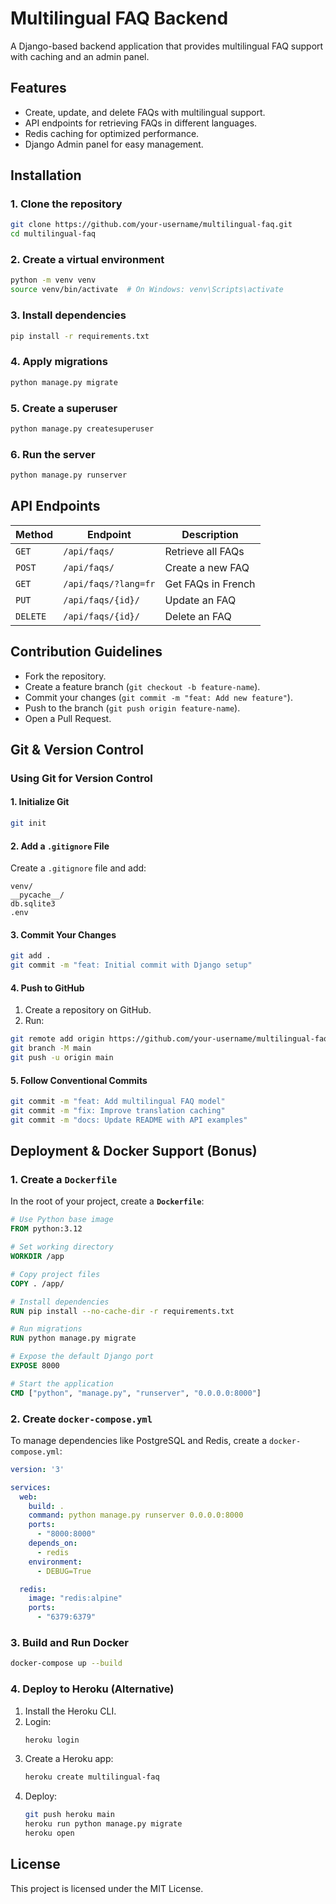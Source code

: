 # Multilingual FAQ Backend

A Django-based backend application that provides multilingual FAQ support with caching and an admin panel.

## Features
- Create, update, and delete FAQs with multilingual support.
- API endpoints for retrieving FAQs in different languages.
- Redis caching for optimized performance.
- Django Admin panel for easy management.

## Installation

### **1. Clone the repository**
```sh
git clone https://github.com/your-username/multilingual-faq.git
cd multilingual-faq
```

### **2. Create a virtual environment**
```sh
python -m venv venv
source venv/bin/activate  # On Windows: venv\Scripts\activate
```

### **3. Install dependencies**
```sh
pip install -r requirements.txt
```

### **4. Apply migrations**
```sh
python manage.py migrate
```

### **5. Create a superuser**
```sh
python manage.py createsuperuser
```

### **6. Run the server**
```sh
python manage.py runserver
```

## API Endpoints

| Method | Endpoint | Description |
|--------|---------|-------------|
| `GET`  | `/api/faqs/` | Retrieve all FAQs |
| `POST` | `/api/faqs/` | Create a new FAQ |
| `GET`  | `/api/faqs/?lang=fr` | Get FAQs in French |
| `PUT`  | `/api/faqs/{id}/` | Update an FAQ |
| `DELETE` | `/api/faqs/{id}/` | Delete an FAQ |

## Contribution Guidelines
- Fork the repository.
- Create a feature branch (`git checkout -b feature-name`).
- Commit your changes (`git commit -m "feat: Add new feature"`).
- Push to the branch (`git push origin feature-name`).
- Open a Pull Request.

## Git & Version Control

### **Using Git for Version Control**

#### **1. Initialize Git**
```sh
git init
```

#### **2. Add a `.gitignore` File**
Create a `.gitignore` file and add:
```
venv/
__pycache__/
db.sqlite3
.env
```

#### **3. Commit Your Changes**
```sh
git add .
git commit -m "feat: Initial commit with Django setup"
```

#### **4. Push to GitHub**
1. Create a repository on GitHub.
2. Run:
```sh
git remote add origin https://github.com/your-username/multilingual-faq.git
git branch -M main
git push -u origin main
```

#### **5. Follow Conventional Commits**
```sh
git commit -m "feat: Add multilingual FAQ model"
git commit -m "fix: Improve translation caching"
git commit -m "docs: Update README with API examples"
```

## Deployment & Docker Support (Bonus)

### **1. Create a `Dockerfile`**
In the root of your project, create a **`Dockerfile`**:

```dockerfile
# Use Python base image
FROM python:3.12

# Set working directory
WORKDIR /app

# Copy project files
COPY . /app/

# Install dependencies
RUN pip install --no-cache-dir -r requirements.txt

# Run migrations
RUN python manage.py migrate

# Expose the default Django port
EXPOSE 8000

# Start the application
CMD ["python", "manage.py", "runserver", "0.0.0.0:8000"]
```

### **2. Create `docker-compose.yml`**
To manage dependencies like PostgreSQL and Redis, create a `docker-compose.yml`:

```yaml
version: '3'

services:
  web:
    build: .
    command: python manage.py runserver 0.0.0.0:8000
    ports:
      - "8000:8000"
    depends_on:
      - redis
    environment:
      - DEBUG=True

  redis:
    image: "redis:alpine"
    ports:
      - "6379:6379"
```

### **3. Build and Run Docker**
```sh
docker-compose up --build
```

### **4. Deploy to Heroku (Alternative)**
1. Install the Heroku CLI.
2. Login:  
   ```sh
   heroku login
   ```
3. Create a Heroku app:  
   ```sh
   heroku create multilingual-faq
   ```
4. Deploy:
   ```sh
   git push heroku main
   heroku run python manage.py migrate
   heroku open
   ```

## License
This project is licensed under the MIT License.

